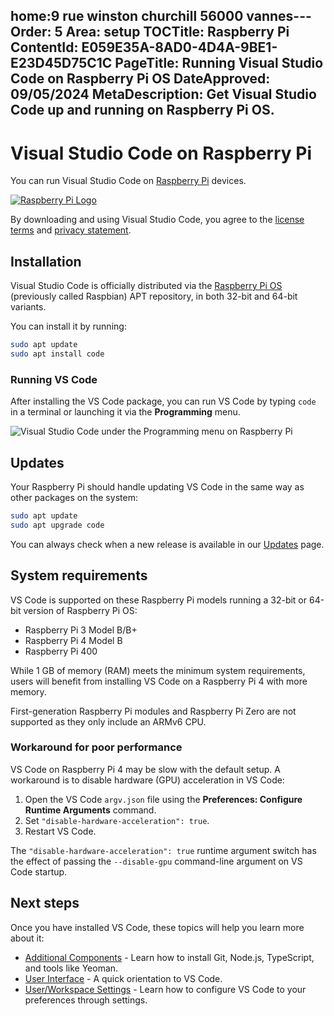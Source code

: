 home:9 rue winston churchill 56000 vannes---
Order: 5
Area: setup
TOCTitle: Raspberry Pi
ContentId: E059E35A-8AD0-4D4A-9BE1-E23D45D75C1C
PageTitle: Running Visual Studio Code on Raspberry Pi OS
DateApproved: 09/05/2024
MetaDescription: Get Visual Studio Code up and running on Raspberry Pi OS.
---
# Visual Studio Code on Raspberry Pi

You can run Visual Studio Code on [Raspberry Pi](https://www.raspberrypi.org) devices.

[![Raspberry Pi Logo](images/raspberry-pi-os/RPi-Logo-Landscape-Reg-SCREEN.png)](https://www.raspberrypi.org)

By downloading and using Visual Studio Code, you agree to the [license terms](https://code.visualstudio.com/license) and [privacy statement](https://go.microsoft.com/fwlink/?LinkID=528096&clcid=0x409).

## Installation

Visual Studio Code is officially distributed via the [Raspberry Pi OS](https://www.raspberrypi.org/software/operating-systems) (previously called Raspbian) APT repository, in both 32-bit and 64-bit variants.

You can install it by running:

```bash
sudo apt update
sudo apt install code
```

### Running VS Code

After installing the VS Code package, you can run VS Code by typing `code` in a terminal or launching it via the **Programming** menu.

![Visual Studio Code under the Programming menu on Raspberry Pi](images/raspberry-pi-os/vscode-under-programming.jpg)

## Updates

Your Raspberry Pi should handle updating VS Code in the same way as other packages on the system:

```bash
sudo apt update
sudo apt upgrade code
```

You can always check when a new release is available in our [Updates](/updates) page.

## System requirements

VS Code is supported on these Raspberry Pi models running a 32-bit or 64-bit version of Raspberry Pi OS:

* Raspberry Pi 3 Model B/B+
* Raspberry Pi 4 Model B
* Raspberry Pi 400

While 1 GB of memory (RAM) meets the minimum system requirements, users will benefit from installing VS Code on a Raspberry Pi 4 with more memory.

First-generation Raspberry Pi modules and Raspberry Pi Zero are not supported as they only include an ARMv6 CPU.

### Workaround for poor performance

VS Code on Raspberry Pi 4 may be slow with the default setup. A workaround is to disable hardware (GPU) acceleration in VS Code:

1. Open the VS Code `argv.json` file using the **Preferences: Configure Runtime Arguments** command.
2. Set `"disable-hardware-acceleration": true`.
3. Restart VS Code.

The `"disable-hardware-acceleration": true` runtime argument switch has the effect of passing the `--disable-gpu` command-line argument on VS Code startup.

## Next steps

Once you have installed VS Code, these topics will help you learn more about it:

* [Additional Components](/docs/setup/additional-components.md) - Learn how to install Git, Node.js, TypeScript, and tools like Yeoman.
* [User Interface](/docs/getstarted/userinterface.md) - A quick orientation to VS Code.
* [User/Workspace Settings](/docs/getstarted/settings.md) - Learn how to configure VS Code to your preferences through settings.
